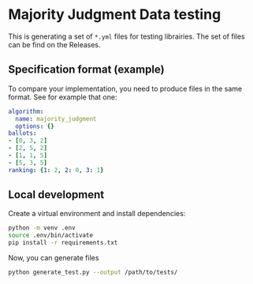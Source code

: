 # Majority Judgment Data testing

This is generating a set of `*.yml` files for testing librairies.
The set of files can be find on the Releases.


## Specification format (example)

To compare your implementation, you need to produce files in the same format. See for example that one:

```yaml
algorithm: 
  name: majority_judgment
  options: {}
ballots:
- [0, 3, 2]
- [2, 5, 2]
- [1, 1, 5]
- [5, 3, 5]
ranking: {1: 2, 2: 0, 3: 1}
```


## Local development

Create a virtual environment and install dependencies:

```bash
python -m venv .env
source .env/bin/activate
pip install -r requirements.txt
```

Now, you can generate files

```bash
python generate_test.py --output /path/to/tests/
```

